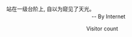 站在一级台阶上, 自以为窥见了天光。<br>　　　　　　　　　　　　　　　　-- By Internet
<!---
sugubei/sugubei is a ✨ special ✨ repository because its `README.md` (this file) appears on your GitHub profile.
You can click the Preview link to take a look at your changes.
--->
<div align="center">Visitor count
<!-- <div align="center"><img src="https://profile-counter.glitch.me/sugubei/count.svg"> -->
